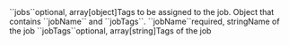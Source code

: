 <tr><td>``jobs``</td><td>optional, array[object]</td><td>Tags to be assigned to the job. Object that contains ``jobName`` and ``jobTags``.</td><td></td><td></td></tr>
<tr><td style="padding-left:20px;">``jobName``</td><td>required, string</td><td>Name of the job</td><td></td><td></td></tr>
<tr><td style="padding-left:20px;">``jobTags``</td><td>optional, array[string]</td><td>Tags of the job</td><td></td><td></td></tr>
